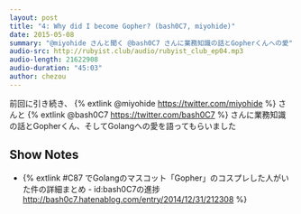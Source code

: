 ```yaml
---
layout: post
title: "4: Why did I become Gopher? (bash0C7, miyohide)"
date: 2015-05-08
summary: "@miyohide さんと聞く @bash0C7 さんに業務知識の話とGopherくんへの愛"
audio-src: http://rubyist.club/audio/rubyist_club_ep04.mp3
audio-length: 21622908
audio-duration: "45:03"
author: chezou
---
```


前回に引き続き、 {% extlink @miyohide https://twitter.com/miyohide %} さんと {% extlink @bash0C7 https://twitter.com/bash0C7 %} さんに業務知識の話とGopherくん、そしてGolangへの愛を語ってもらいました

## Show Notes

- {% extlink #C87 でGolangのマスコット「Gopher」のコスプレした人がいた件の詳細まとめ - id:bash0C7の進捗 http://bash0c7.hatenablog.com/entry/2014/12/31/212308 %}
